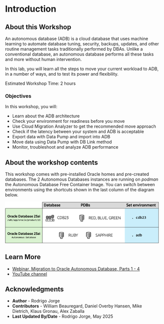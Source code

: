 # Introduction

## About this Workshop

An autonomous database (ADB) is a cloud database that uses machine learning to automate database tuning, security, backups, updates, and other routine management tasks traditionally performed by DBAs. Unlike a conventional database, an autonomous database performs all these tasks and more without human intervention.

In this lab, you will learn all the steps to move your current workload to ADB, in a number of ways, and to test its power and flexibility.

Estimated Workshop Time: 2 hours

### Objectives

In this workshop, you will:

* Learn about the ADB architecture
* Check your environment for readiness before you move
* Use Cloud Migration Analyzer to get the recommended move approach
* Check if the latency between your system and ADB is acceptable
* Export data with Data Pump and import into ADB
* Move data using Data Pump with DB Link method
* Monitor, troubleshoot and analyze ADB performance

## About the workshop contents

This workshop comes with pre-installed Oracle homes and pre-created databases. The 2 Autonomous Databases instances are running on *podman* the Autonomous Database Free Container Image.
You can switch between environments using the shortcuts shown in the last column of the diagram below.

![Overview of the Oracle Homes and databases in the lab](./images/introduction-overview.png " ")

## Learn More

* [Webinar, Migration to Oracle Autonomous Database, Parts 1 - 4](https://dohdatabase.com/webinars/)
* [YouTube channel](https://www.youtube.com/@upgradenow/)

## Acknowledgments

* **Author** - Rodrigo Jorge
* **Contributors** - William Beauregard, Daniel Overby Hansen, Mike Dietrich, Klaus Gronau, Alex Zaballa
* **Last Updated By/Date** - Rodrigo Jorge, May 2025
